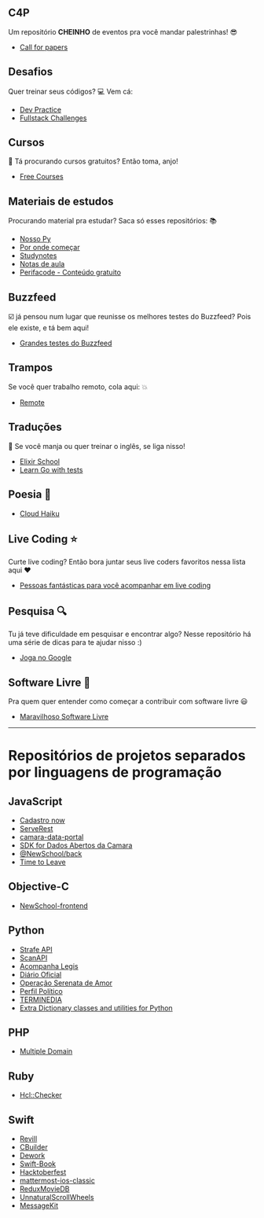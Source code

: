 ## C4P  

Um repositório **CHEINHO** de eventos pra você mandar palestrinhas! :sunglasses:  
- [Call for papers](https://github.com/alinebastos/call-for-papers)  

## Desafios  
Quer treinar seus códigos? :computer: Vem cá:   
- [Dev Practice](https://github.com/alinebastos/dev-practice)  
- [Fullstack Challenges](https://github.com/alinebastos/fullstack-challenges)

## Cursos  
:pushpin: Tá procurando cursos gratuitos? Então toma, anjo!  
- [Free Courses](https://github.com/alinebastos/free-courses)  

## Materiais de estudos
Procurando material pra estudar? Saca só esses repositórios: :books:  
- [Nosso Py](https://github.com/MariaEduardaDeAzevedo/nosso-py)  
- [Por onde começar](https://github.com/leticiadasilva/por-onde-comecar)  
- [Studynotes](https://github.com/bellesamways/studynotes)  
- [Notas de aula](https://github.com/leticiadasilva/notas-de-aula)   
- [Perifacode - Conteúdo gratuito](https://github.com/perifacode/conteudo-gratuito)  

## Buzzfeed

:ballot_box_with_check: já pensou num lugar que reunisse os melhores testes do Buzzfeed? Pois ele existe, e tá bem aqui!  
- [Grandes testes do Buzzfeed](https://github.com/dandaramcsousa/grandes-testes-do-buzzfeed)  

## Trampos  

Se você quer trabalho remoto, cola aqui: :boom:  
- [Remote](https://github.com/alinebastos/remote)  

## Traduções

:pencil: Se você manja ou quer treinar o inglês, se liga nisso!
- [Elixir School](https://github.com/elixirschool/elixirschool/issues?q=is%3Aopen+is%3Aissue+label%3AHacktoberfest)  
- [Learn Go with tests](https://github.com/larien/learn-go-with-tests)  

## Poesia :art:  

- [Cloud Haiku](https://github.com/do-community/cloud_haiku)  

## Live Coding :star:  

Curte live coding? Então bora juntar seus live coders favoritos nessa lista aqui :heart:  
- [Pessoas fantásticas para você acompanhar em live coding](https://github.com/Caaddss/awesome-live-coding-streams)  

## Pesquisa :mag:  

Tu já teve dificuldade em pesquisar e encontrar algo? Nesse repositório há uma série de dicas para te ajudar nisso :)  
- [Joga no Google](https://github.com/Caaddss/joga_no_google)  

## Software Livre :tada:  

Pra quem quer entender como começar a contribuir com software livre :smiley:  
- [Maravilhoso Software Livre](https://github.com/Caaddss/Maravilhoso_SoftwareLivre)  

---

# Repositórios de projetos separados por linguagens de programação  

## JavaScript

- [Cadastro now](https://github.com/jhonatasmatos/cadastro-now)  
- [ServeRest](https://github.com/PauloGoncalvesBH/serverest)  
- [camara-data-portal](https://github.com/AcompanhaLegis/camara-data-portal)  
- [SDK for Dados Abertos da Camara](https://github.com/AcompanhaLegis/sdk-dados-abertos-camara-js)  
- [@NewSchool/back](https://github.com/NewSchoolApp/newschool-backend)  
- [Time to Leave](https://github.com/thamara/time-to-leave)  

## Objective-C  
- [NewSchool-frontend](https://github.com/NewSchoolApp/newschool-frontend)  

## Python  

- [Strafe API](https://github.com/WLSF/strafe)  
- [ScanAPI](https://github.com/scanapi/website)  
- [Acompanha Legis](https://github.com/AcompanhaLegis/acompanha-legis-api)  
- [Diário Oficial](https://github.com/okfn-brasil/querido-diario)  
- [Operação Serenata de Amor](https://github.com/okfn-brasil/serenata-de-amor)  
- [Perfil Político](https://github.com/okfn-brasil/perfil-politico)  
- [TERMINEDIA](https://github.com/jsbueno/terminedia)  
- [Extra Dictionary classes and utilities for Python](https://github.com/jsbueno/extradict)  

## PHP  

- [Multiple Domain](https://github.com/straube/multiple-domain)  

## Ruby  
- [Hcl::Checker](https://github.com/mfcastellani/hcl-checker)

## Swift
- [Revill](https://github.com/ViniciusDeep/Revill)
- [CBuilder](https://github.com/ViniciusDeep/CBuilder)
- [Dework](https://github.com/ViniciusDeep/Dework)
- [Swift-Book](https://github.com/AcademyIFCE/Swift-Book)
- [Hacktoberfest](https://github.com/incubateind/Hacktoberfest)
- [mattermost-ios-classic](https://github.com/mattermost/mattermost-ios-classic)
- [ReduxMovieDB](https://github.com/cardoso/ReduxMovieDB)
- [UnnaturalScrollWheels](https://github.com/ther0n/UnnaturalScrollWheels)
- [MessageKit](https://github.com/MessageKit/MessageKit)

